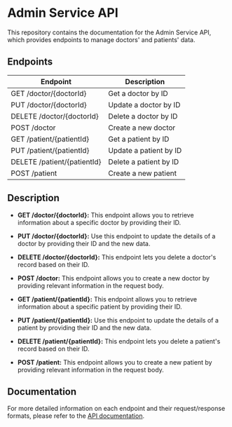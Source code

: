 # Admin Service API

This repository contains the documentation for the Admin Service API, which provides endpoints to manage doctors' and patients' data.

## Endpoints

| Endpoint                              | Description                                           |
| ------------------------------------- | ----------------------------------------------------- |
| GET /doctor/{doctorId}                | Get a doctor by ID                                    |
| PUT /doctor/{doctorId}                | Update a doctor by ID                                 |
| DELETE /doctor/{doctorId}             | Delete a doctor by ID                                 |
| POST /doctor                          | Create a new doctor                                   |
| GET /patient/{patientId}              | Get a patient by ID                                   |
| PUT /patient/{patientId}              | Update a patient by ID                                |
| DELETE /patient/{patientId}           | Delete a patient by ID                                |
| POST /patient                         | Create a new patient                                  |

## Description

- **GET /doctor/{doctorId}:** This endpoint allows you to retrieve information about a specific doctor by providing their ID.

- **PUT /doctor/{doctorId}:** Use this endpoint to update the details of a doctor by providing their ID and the new data.

- **DELETE /doctor/{doctorId}:** This endpoint lets you delete a doctor's record based on their ID.

- **POST /doctor:** This endpoint allows you to create a new doctor by providing relevant information in the request body.

- **GET /patient/{patientId}:** This endpoint allows you to retrieve information about a specific patient by providing their ID.

- **PUT /patient/{patientId}:** Use this endpoint to update the details of a patient by providing their ID and the new data.

- **DELETE /patient/{patientId}:** This endpoint lets you delete a patient's record based on their ID.

- **POST /patient:** This endpoint allows you to create a new patient by providing relevant information in the request body.

## Documentation

For more detailed information on each endpoint and their request/response formats, please refer to the [API documentation](https://github.com/Deveimer/admin-service/blob/development/api/openAPI.yaml).
